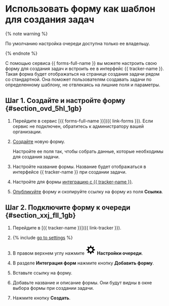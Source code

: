 # Использовать форму как шаблон для создания задач

{% note warning %}

По умолчанию настройка очереди доступна только ее владельцу.

{% endnote %}

С помощью сервиса {{ forms-full-name }} вы можете настроить свою форму для создания задач и встроить ее в интерфейс {{ tracker-name }}. Такая форма будет отображаться на странице создания задачи рядом со стандартной. Она поможет пользователям создавать задачи по определенному шаблону, не отвлекаясь на лишние поля и параметры.

## Шаг 1. Создайте и настройте форму {#section_ovd_5hl_1gb}

1. Перейдите в сервис [{{ forms-full-name }}]({{ link-forms }}). Если сервис не подключен, обратитесь к администратору вашей организации.

1. [Создайте](../../forms/new-form.md) новую форму.
   
   Настройте ее поля так, чтобы собрать данные, которые необходимы для создания задачи.

1. Настройте название формы. Название будет отображаться в интерфейсе {{ tracker-name }} при создании задачи.

1. Настройте для формы [интеграцию с {{ tracker-name }}](../../forms/create-task.md).

1. [Опубликуйте](../../forms/publish.md#section_link) форму и скопируйте ссылку на форму из поля **Ссылка**.

## Шаг 2. Подключите форму к очереди {#section_xxj_fll_1gb}

1. Перейдите в [{{ tracker-name }}]({{ link-tracker }}).

1. {% include [go to settings](../../_includes/tracker/transition-page.md) %} 

1. В правом верхнем углу нажмите ![](../../_assets/tracker/svg/queue-settings.svg) **Настройки очереди**.

1. В разделе **Интеграция форм** нажмите кнопку **Добавить форму**.

1. Вставьте ссылку на форму.

1. Добавьте название и описание формы. Они будут видны в окне выбора формы при создании задачи.

1. Нажмите кнопку **Создать**.

